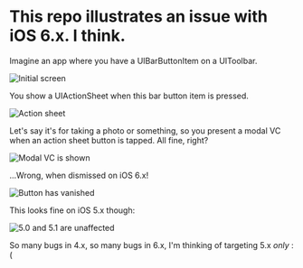 # This repo illustrates an issue with iOS 6.x.  I think.

Imagine an app where you have a UIBarButtonItem on a UIToolbar.

![Initial screen](/CorgiDude/ModalVCsFromActionSheets/raw/master/Pics/initial.png)

You show a UIActionSheet when this bar button item is pressed.

![Action sheet](/CorgiDude/ModalVCsFromActionSheets/raw/master/Pics/action-sheet.png)

Let's say it's for taking a photo or something, so you present a modal VC when an action sheet button is tapped.  All fine, right?

![Modal VC is shown](/CorgiDude/ModalVCsFromActionSheets/raw/master/Pics/modal-vc.png)

…Wrong, when dismissed on iOS 6.x!

![Button has vanished](/CorgiDude/ModalVCsFromActionSheets/raw/master/Pics/no-more-button.png)

This looks fine on iOS 5.x though:

![5.0 and 5.1 are unaffected](/CorgiDude/ModalVCsFromActionSheets/raw/master/Pics/meanwhile-in-5.x-land.png)

So many bugs in 4.x, so many bugs in 6.x, I'm thinking of targeting 5.x *only* :(
